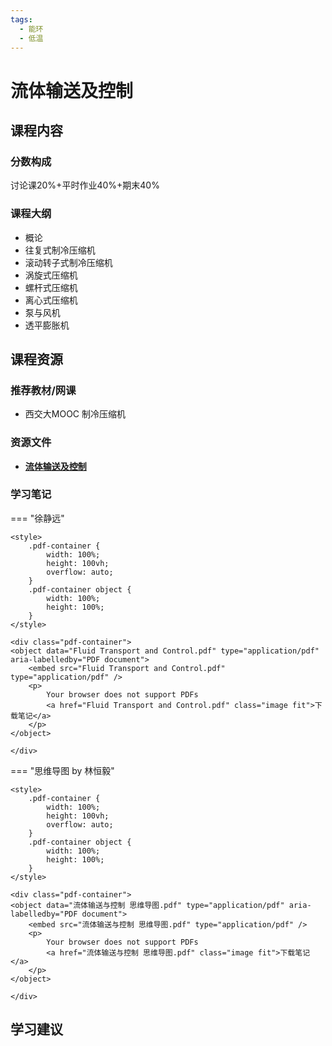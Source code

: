 ```yaml
---
tags:
  - 能环
  - 低温
---
```


# 流体输送及控制

## 课程内容

### 分数构成

讨论课20%+平时作业40%+期末40%

### 课程大纲

- 概论
- 往复式制冷压缩机
- 滚动转子式制冷压缩机
- 涡旋式压缩机
- 螺杆式压缩机
- 离心式压缩机
- 泵与风机
- 透平膨胀机


## 课程资源

### 推荐教材/网课

- 西交大MOOC 制冷压缩机

### 资源文件

- [**流体输送及控制**](https://pan.baidu.com/s/1nCXa4C9J0T0VCxfjliFirA?pwd=m7nn)

### 学习笔记

=== "徐静远"

    <style>
        .pdf-container {
            width: 100%;
            height: 100vh;
            overflow: auto;
        }
        .pdf-container object {
            width: 100%;
            height: 100%;
        }
    </style>

    <div class="pdf-container">
    <object data="Fluid Transport and Control.pdf" type="application/pdf" aria-labelledby="PDF document">
        <embed src="Fluid Transport and Control.pdf" type="application/pdf" />
        <p>
            Your browser does not support PDFs
            <a href="Fluid Transport and Control.pdf" class="image fit">下载笔记</a>
        </p>
    </object>

    </div>

=== "思维导图 by 林恒毅"

    <style>
        .pdf-container {
            width: 100%;
            height: 100vh;
            overflow: auto;
        }
        .pdf-container object {
            width: 100%;
            height: 100%;
        }
    </style>

    <div class="pdf-container">
    <object data="流体输送与控制 思维导图.pdf" type="application/pdf" aria-labelledby="PDF document">
        <embed src="流体输送与控制 思维导图.pdf" type="application/pdf" />
        <p>
            Your browser does not support PDFs
            <a href="流体输送与控制 思维导图.pdf" class="image fit">下载笔记</a>
        </p>
    </object>

    </div>

## 学习建议







